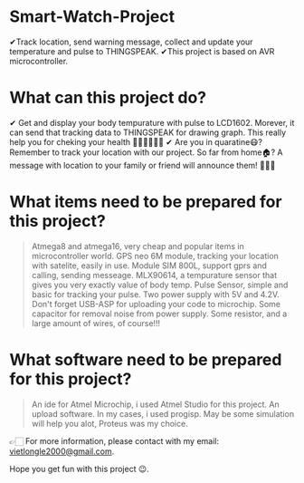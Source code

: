 # Smart-Watch-Project
✔Track location, send warning message, collect and update your temperature and pulse to THINGSPEAK.
✔This  project is based on AVR microcontroller.

# What can this project do?
✔  Get and display your body tempurature with pulse to LCD1602. Morever, it can send that tracking data to THINGSPEAK for drawing graph. This really help you for cheking your health 💪🏻💪🏻💪🏻
✔  Are you in quaratine😷? Remember to track your location with our project. So far from home🏠? A message with location to your family or friend will announce them! 📢📢📢

#  What items need to be prepared for this project?
> Atmega8 and atmega16, very cheap and popular items in microcontroller world.
> GPS neo 6M module, tracking your location with satelite, easily in use.
> Module SIM 800L, support gprs and calling, sending messeage.
> MLX90614, a tempurature sensor that gives you very exactly value of body temp.
> Pulse Sensor, simple and basic for tracking your pulse.
> Two power supply with 5V and 4.2V.
> Don't forget USB-ASP for uploading your code to microchip.
> Some capacitor for removal noise from power supply.
> Some resistor, and a large amount of wires, of course!!!

# What software need to be prepared for this project?
> An ide for Atmel Microchip, i used Atmel Studio for this project.
> An upload software. In my cases, i used progisp.
> May be some simulation will help you alot, Proteus was my choice.

👉🏻 For more information, please contact with my email: vietlongle2000@gmail.com.

Hope you get fun with this  project 😉.
